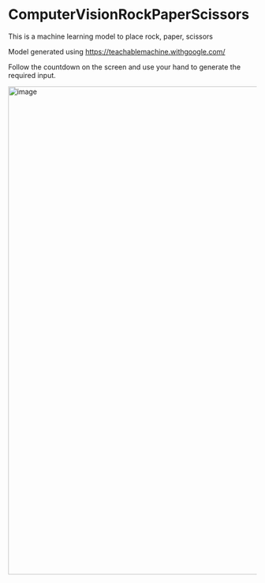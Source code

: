# ComputerVisionRockPaperScissors

This is a machine learning model to place rock, paper, scissors

Model generated using https://teachablemachine.withgoogle.com/

Follow the countdown on the screen and use your hand to generate the required input.


<img width="990" alt="image" src="https://user-images.githubusercontent.com/4700433/180419338-b2003bc4-3cf0-4678-80e9-e189cd36fb7e.png">
